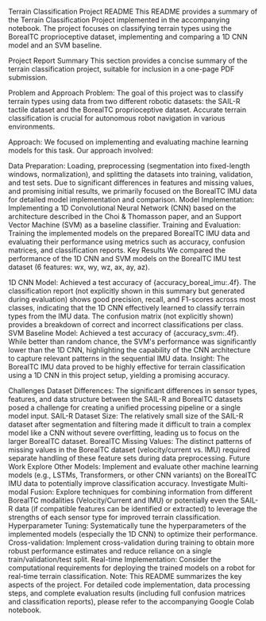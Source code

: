 Terrain Classification Project README
This README provides a summary of the Terrain Classification Project implemented in the accompanying notebook. The project focuses on classifying terrain types using the BorealTC proprioceptive dataset, implementing and comparing a 1D CNN model and an SVM baseline.

Project Report Summary
This section provides a concise summary of the terrain classification project, suitable for inclusion in a one-page PDF submission.

Problem and Approach
Problem: The goal of this project was to classify terrain types using data from two different robotic datasets: the SAIL-R tactile dataset and the BorealTC proprioceptive dataset. Accurate terrain classification is crucial for autonomous robot navigation in various environments.

Approach: We focused on implementing and evaluating machine learning models for this task. Our approach involved:

Data Preparation: Loading, preprocessing (segmentation into fixed-length windows, normalization), and splitting the datasets into training, validation, and test sets. Due to significant differences in features and missing values, and promising initial results, we primarily focused on the BorealTC IMU data for detailed model implementation and comparison.
Model Implementation: Implementing a 1D Convolutional Neural Network (CNN) based on the architecture described in the Choi & Thomasson paper, and an Support Vector Machine (SVM) as a baseline classifier.
Training and Evaluation: Training the implemented models on the prepared BorealTC IMU data and evaluating their performance using metrics such as accuracy, confusion matrices, and classification reports.
Key Results
We compared the performance of the 1D CNN and SVM models on the BorealTC IMU test dataset (6 features: wx, wy, wz, ax, ay, az).

1D CNN Model: Achieved a test accuracy of {accuracy_boreal_imu:.4f}. The classification report (not explicitly shown in this summary but generated during evaluation) shows good precision, recall, and F1-scores across most classes, indicating that the 1D CNN effectively learned to classify terrain types from the IMU data. The confusion matrix (not explicitly shown) provides a breakdown of correct and incorrect classifications per class.
SVM Baseline Model: Achieved a test accuracy of {accuracy_svm:.4f}. While better than random chance, the SVM's performance was significantly lower than the 1D CNN, highlighting the capability of the CNN architecture to capture relevant patterns in the sequential IMU data.
Insight: The BorealTC IMU data proved to be highly effective for terrain classification using a 1D CNN in this project setup, yielding a promising accuracy.

Challenges
Dataset Differences: The significant differences in sensor types, features, and data structure between the SAIL-R and BorealTC datasets posed a challenge for creating a unified processing pipeline or a single model input.
SAIL-R Dataset Size: The relatively small size of the SAIL-R dataset after segmentation and filtering made it difficult to train a complex model like a CNN without severe overfitting, leading us to focus on the larger BorealTC dataset.
BorealTC Missing Values: The distinct patterns of missing values in the BorealTC dataset (velocity/current vs. IMU) required separate handling of these feature sets during data preprocessing.
Future Work
Explore Other Models: Implement and evaluate other machine learning models (e.g., LSTMs, Transformers, or other CNN variants) on the BorealTC IMU data to potentially improve classification accuracy.
Investigate Multi-modal Fusion: Explore techniques for combining information from different BorealTC modalities (Velocity/Current and IMU) or potentially even the SAIL-R data (if compatible features can be identified or extracted) to leverage the strengths of each sensor type for improved terrain classification.
Hyperparameter Tuning: Systematically tune the hyperparameters of the implemented models (especially the 1D CNN) to optimize their performance.
Cross-validation: Implement cross-validation during training to obtain more robust performance estimates and reduce reliance on a single train/validation/test split.
Real-time Implementation: Consider the computational requirements for deploying the trained models on a robot for real-time terrain classification.
Note: This README summarizes the key aspects of the project. For detailed code implementation, data processing steps, and complete evaluation results (including full confusion matrices and classification reports), please refer to the accompanying Google Colab notebook.
